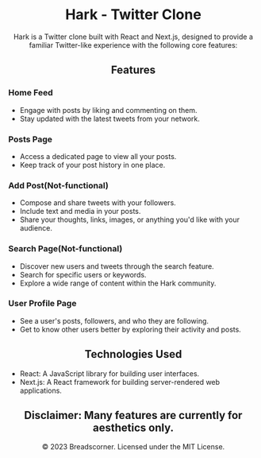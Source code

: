 <h1 align="center">Hark - Twitter Clone</h1>

<p align="center">
  Hark is a Twitter clone built with React and Next.js, designed to provide a familiar Twitter-like experience with the following core features:
</p>

<h2 align="center">Features</h2>

### Home Feed

- Engage with posts by liking and commenting on them.
- Stay updated with the latest tweets from your network.

### Posts Page

- Access a dedicated page to view all your posts.
- Keep track of your post history in one place.

### Add Post(Not-functional)

- Compose and share tweets with your followers.
- Include text and media in your posts.
- Share your thoughts, links, images, or anything you'd like with your audience.

### Search Page(Not-functional)

- Discover new users and tweets through the search feature.
- Search for specific users or keywords.
- Explore a wide range of content within the Hark community.

### User Profile Page

- See a user's posts, followers, and who they are following.
- Get to know other users better by exploring their activity and posts.

<h2 align="center">Technologies Used</h2>

- React: A JavaScript library for building user interfaces.
- Next.js: A React framework for building server-rendered web applications.

<h2 align="center">Disclaimer: Many features are currently for aesthetics only.</h2>

<p align="center">
  &copy; 2023 Breadscorner. Licensed under the MIT License.
</p>
